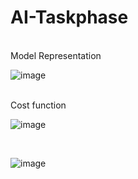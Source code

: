 # AI-Taskphase
<br>
Model Representation

![image](https://github.com/anoushkaghosh231/AI-Taskphase/assets/109907350/0860a81e-c7fa-4b40-935b-5179ed5cf3e9)

<br>
Cost function

![image](https://github.com/anoushkaghosh231/AI-Taskphase/assets/109907350/4160507c-dca8-42ce-8144-c097ac03c1d9)

<br>

![image](https://github.com/anoushkaghosh231/AI-Taskphase/assets/109907350/cd56884f-39a1-4b76-a024-0f980198edf8)

